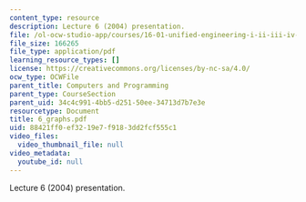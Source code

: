 ```yaml
---
content_type: resource
description: Lecture 6 (2004) presentation.
file: /ol-ocw-studio-app/courses/16-01-unified-engineering-i-ii-iii-iv-fall-2005-spring-2006/88421ff0ef3219e7f9183dd2fcf555c1_6_graphs.pdf
file_size: 166265
file_type: application/pdf
learning_resource_types: []
license: https://creativecommons.org/licenses/by-nc-sa/4.0/
ocw_type: OCWFile
parent_title: Computers and Programming
parent_type: CourseSection
parent_uid: 34c4c991-4bb5-d251-50ee-34713d7b7e3e
resourcetype: Document
title: 6_graphs.pdf
uid: 88421ff0-ef32-19e7-f918-3dd2fcf555c1
video_files:
  video_thumbnail_file: null
video_metadata:
  youtube_id: null
---
```

Lecture 6 (2004) presentation.